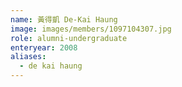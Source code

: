 ```yaml
---
name: 黃得凱 De-Kai Haung  
image: images/members/1097104307.jpg 
role: alumni-undergraduate
enteryear: 2008
aliases:
  - de kai haung
---
```

